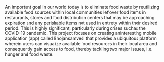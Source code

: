 An important goal in our world today is to eliminate food waste by reutilizing available food sources within local communities leftover
food items in restaurants, stores and food distribution centers that may be approaching expiration and any perishable items not used
in entirety within their desired period. This is highly significant, particularly during crises suchas the COVID-19 pandemic. This project
focuses on creating aninteresting mobile application (app) called Bhojansamvedi that provides a ubiquitous platform wherein users
can visualize available food resources in their local area and consequently gain access to food, thereby tackling two major issues, i.e.
hunger and food waste.
